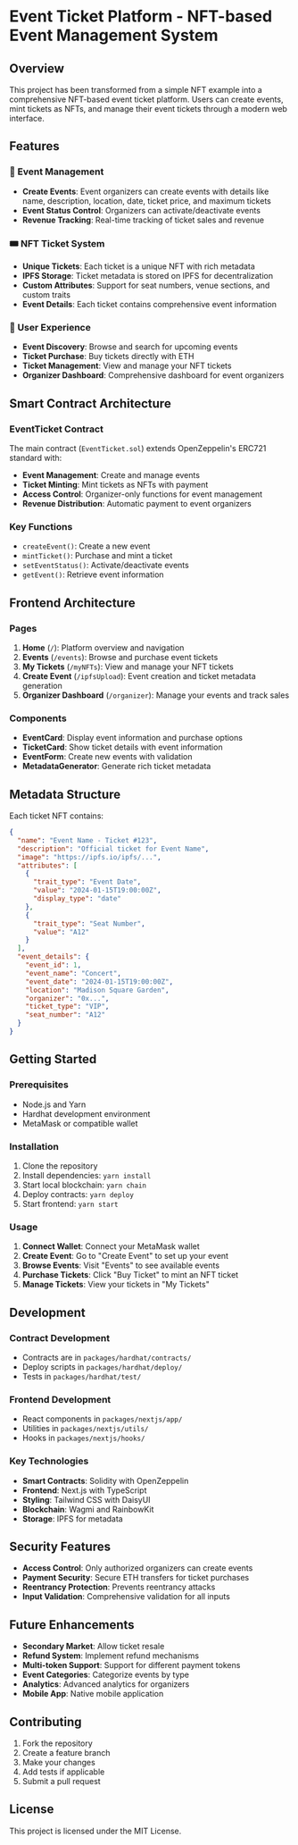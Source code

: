 # Event Ticket Platform - NFT-based Event Management System

## Overview

This project has been transformed from a simple NFT example into a comprehensive NFT-based event ticket platform. Users can create events, mint tickets as NFTs, and manage their event tickets through a modern web interface.

## Features

### 🎫 Event Management
- **Create Events**: Event organizers can create events with details like name, description, location, date, ticket price, and maximum tickets
- **Event Status Control**: Organizers can activate/deactivate events
- **Revenue Tracking**: Real-time tracking of ticket sales and revenue

### 🎟️ NFT Ticket System
- **Unique Tickets**: Each ticket is a unique NFT with rich metadata
- **IPFS Storage**: Ticket metadata is stored on IPFS for decentralization
- **Custom Attributes**: Support for seat numbers, venue sections, and custom traits
- **Event Details**: Each ticket contains comprehensive event information

### 🎪 User Experience
- **Event Discovery**: Browse and search for upcoming events
- **Ticket Purchase**: Buy tickets directly with ETH
- **Ticket Management**: View and manage your NFT tickets
- **Organizer Dashboard**: Comprehensive dashboard for event organizers

## Smart Contract Architecture

### EventTicket Contract
The main contract (`EventTicket.sol`) extends OpenZeppelin's ERC721 standard with:

- **Event Management**: Create and manage events
- **Ticket Minting**: Mint tickets as NFTs with payment
- **Access Control**: Organizer-only functions for event management
- **Revenue Distribution**: Automatic payment to event organizers

### Key Functions
- `createEvent()`: Create a new event
- `mintTicket()`: Purchase and mint a ticket
- `setEventStatus()`: Activate/deactivate events
- `getEvent()`: Retrieve event information

## Frontend Architecture

### Pages
1. **Home** (`/`): Platform overview and navigation
2. **Events** (`/events`): Browse and purchase event tickets
3. **My Tickets** (`/myNFTs`): View and manage your NFT tickets
4. **Create Event** (`/ipfsUpload`): Event creation and ticket metadata generation
5. **Organizer Dashboard** (`/organizer`): Manage your events and track sales

### Components
- **EventCard**: Display event information and purchase options
- **TicketCard**: Show ticket details with event information
- **EventForm**: Create new events with validation
- **MetadataGenerator**: Generate rich ticket metadata

## Metadata Structure

Each ticket NFT contains:
```json
{
  "name": "Event Name - Ticket #123",
  "description": "Official ticket for Event Name",
  "image": "https://ipfs.io/ipfs/...",
  "attributes": [
    {
      "trait_type": "Event Date",
      "value": "2024-01-15T19:00:00Z",
      "display_type": "date"
    },
    {
      "trait_type": "Seat Number",
      "value": "A12"
    }
  ],
  "event_details": {
    "event_id": 1,
    "event_name": "Concert",
    "event_date": "2024-01-15T19:00:00Z",
    "location": "Madison Square Garden",
    "organizer": "0x...",
    "ticket_type": "VIP",
    "seat_number": "A12"
  }
}
```

## Getting Started

### Prerequisites
- Node.js and Yarn
- Hardhat development environment
- MetaMask or compatible wallet

### Installation
1. Clone the repository
2. Install dependencies: `yarn install`
3. Start local blockchain: `yarn chain`
4. Deploy contracts: `yarn deploy`
5. Start frontend: `yarn start`

### Usage
1. **Connect Wallet**: Connect your MetaMask wallet
2. **Create Event**: Go to "Create Event" to set up your event
3. **Browse Events**: Visit "Events" to see available events
4. **Purchase Tickets**: Click "Buy Ticket" to mint an NFT ticket
5. **Manage Tickets**: View your tickets in "My Tickets"

## Development

### Contract Development
- Contracts are in `packages/hardhat/contracts/`
- Deploy scripts in `packages/hardhat/deploy/`
- Tests in `packages/hardhat/test/`

### Frontend Development
- React components in `packages/nextjs/app/`
- Utilities in `packages/nextjs/utils/`
- Hooks in `packages/nextjs/hooks/`

### Key Technologies
- **Smart Contracts**: Solidity with OpenZeppelin
- **Frontend**: Next.js with TypeScript
- **Styling**: Tailwind CSS with DaisyUI
- **Blockchain**: Wagmi and RainbowKit
- **Storage**: IPFS for metadata

## Security Features

- **Access Control**: Only authorized organizers can create events
- **Payment Security**: Secure ETH transfers for ticket purchases
- **Reentrancy Protection**: Prevents reentrancy attacks
- **Input Validation**: Comprehensive validation for all inputs

## Future Enhancements

- **Secondary Market**: Allow ticket resale
- **Refund System**: Implement refund mechanisms
- **Multi-token Support**: Support for different payment tokens
- **Event Categories**: Categorize events by type
- **Analytics**: Advanced analytics for organizers
- **Mobile App**: Native mobile application

## Contributing

1. Fork the repository
2. Create a feature branch
3. Make your changes
4. Add tests if applicable
5. Submit a pull request

## License

This project is licensed under the MIT License.
